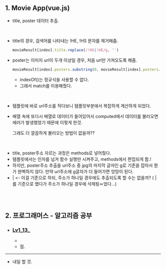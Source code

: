 <h2>1. Movie App(vue.js) </h2>

- title, poster 데이터 추출.
<br/>

- title의 경우, 검색어를 나타내는 !HE, !HS 문자를 제거해줌.
  ```javascript
  movieResult[index].title.replace(/!HS|!HE/g, '')
  ```
- poster는 이미지 url이 두개 이상일 경우, 처음 url만 가져오도록 해줌.
  ```javascript
  movieResult[index].posters.substring(0, movieResult[index].posters.indexOf(movieResult[index].posters.match(/g/i)) + 1)
  ```
  - indexOf()는 정규식을 사용할 수 없다.
  - 그래서 match를 이용해줬다.
<br/>

- 템플릿에 바로 url주소를 적다보니 템플릿부분에서 복잡하게 계산하게 되었다.
- 배열 속에 또다시 배열로 데이터가 들어있어서 computed에서 데이터를 불러오면 에러가 발생했었기 때문에 이렇게 한것.

  그래도 더 깔끔하게 불러오는 방법이 없을까??
<br/>

- title, poster주소 자르는 과정은 methods로 넣어줬다. 
- 템플릿에서는 인자를 넘겨 함수 실행만 시켜주고, methods에서 편집되게 함.!
- 하지만, poster주소 추출을 url주소 중 jpg의 마지막 글자인 g로 기준을 잡아서 뭔가 완벽하지 않다. 만약 url주소에 g글자가 더 들어가면 엉망이 된다.
- | <- 이걸 기준으로 하되, 주소가 하나일 경우에도 추출되도록 할 수는 없을까? ( | 를 기준으로 했다가 주소가 하나일 경우에 삭제됭ㅆ었다...)
<br/>

<br/>


<h2>2. 프로그래머스 - 알고리즘 공부</h2>

- <h3><a href="">Lv1_13_</a></h3>
  
  - 
  - 점.

     
<hr/>

- 내일 할 것.

